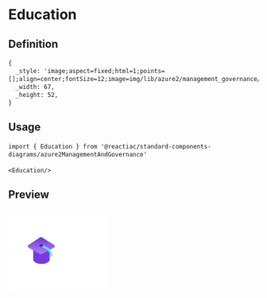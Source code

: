 # Education

## Definition

```
{
  _style: 'image;aspect=fixed;html=1;points=[];align=center;fontSize=12;image=img/lib/azure2/management_governance/Education.svg;strokeColor=none;',
  _width: 67,
  _height: 52,
}
```

## Usage

```
import { Education } from '@reactiac/standard-components-diagrams/azure2ManagementAndGovernance'

<Education/>
```

## Preview

<img src="./education.png" width="200"/>
